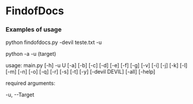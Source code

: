 <h1>FindofDocs</h1>

<h3>Examples of usage</h3>

<p>python findofdocs.py -devil teste.txt -u <target></p>
<p>python -a -u (target)</p>

<p>usage: main.py [-h] -u U [-a] [-b] [-c] [-d] [-e] [-f] [-g] [-v] [-i] [-j] [-k] [-l] [-m] [-n] [-o] [-q] [-r] [-s] [-t] [-y] [-devil DEVIL]
               [-all] [-help]</p>

<p>required arguments:</p>
  <p>-u, --Target</p>

